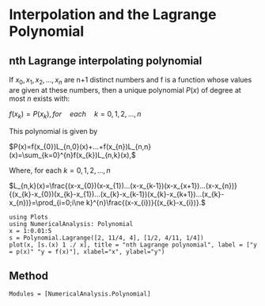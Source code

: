 # Interpolation and the Lagrange Polynomial


##  nth Lagrange interpolating polynomial

If $x_{0},x_{1},x_{2},...,x_{n}$ are n+1 distinct numbers and f is a function whose values are given at these numbers, then a unique polynomial $P(x)$ of degree at most $n$ exists with:

$f(x_{k})=P(x_{k}), for \quad each \quad k=0,1,2,...,n$

This polynomial is given by

$P(x)=f(x_{0})L_{n,0}(x)+...+f(x_{n})L_{n,n}(x)=\sum_{k=0}^{n}f(x_{k})L_{n,k}(x),$

Where, for each $k=0,1,2,...,n$

$L_{n,k}(x)=\frac{(x-x_{0})(x-x_{1})...(x-x_{k-1})(x-x_{x+1})...(x-x_{n})}{(x_{k}-x_{0})(x_{k}-x_{1})...(x_{k}-x_{k-1})(x_{k}-x_{k+1})...(x_{k}-x_{n})}=\prod_{i=0;i\ne k}^{n}\frac{(x-x_{i})}{(x_{k}-x_{i})}.$

```@example 3
using Plots
using NumericalAnalysis: Polynomial
x = 1:0.01:5
s = Polynomial.Lagrange([2, 11/4, 4], [1/2, 4/11, 1/4])
plot(x, [s.(x) 1 ./ x], title = "nth Lagrange polynomial", label = ["y = p(x)" "y = f(x)"], xlabel="x", ylabel="y")
```

## Method
```@autodocs
Modules = [NumericalAnalysis.Polynomial]
```
